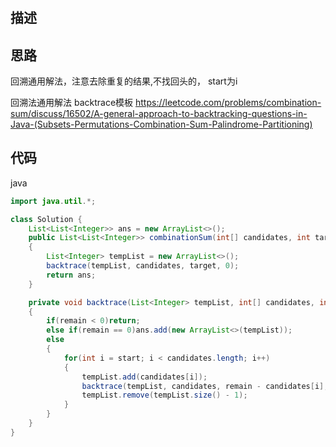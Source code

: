 #

## 描述



## 思路

回溯通用解法，注意去除重复的结果,不找回头的， start为i

回溯法通用解法 backtrace模板
https://leetcode.com/problems/combination-sum/discuss/16502/A-general-approach-to-backtracking-questions-in-Java-(Subsets-Permutations-Combination-Sum-Palindrome-Partitioning)

## 代码

java

```java
import java.util.*;

class Solution {
    List<List<Integer>> ans = new ArrayList<>();
    public List<List<Integer>> combinationSum(int[] candidates, int target) 
    {
        List<Integer> tempList = new ArrayList<>();
        backtrace(tempList, candidates, target, 0);
        return ans;
    }

    private void backtrace(List<Integer> tempList, int[] candidates, int remain, int start)
    {
        if(remain < 0)return;
        else if(remain == 0)ans.add(new ArrayList<>(tempList));
        else
        {
            for(int i = start; i < candidates.length; i++)
            {
                tempList.add(candidates[i]);
                backtrace(tempList, candidates, remain - candidates[i], i);
                tempList.remove(tempList.size() - 1);
            }
        }
    }
}
```